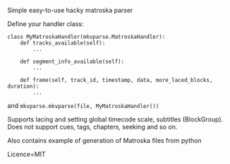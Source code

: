 Simple easy-to-use hacky matroska parser

Define your handler class:

    class MyMatroskaHandler(mkvparse.MatroskaHandler):
        def tracks_available(self):
            ...

        def segment_info_available(self):
            ...

        def frame(self, track_id, timestamp, data, more_laced_blocks, duration):
            ...

and `mkvparse.mkvparse(file, MyMatroskaHandler())`


Supports lacing and setting global timecode scale, subtitles (BlockGroup). Does not support cues, tags, chapters, seeking and so on.

Also contains example of generation of Matroska files from python

Licence=MIT
